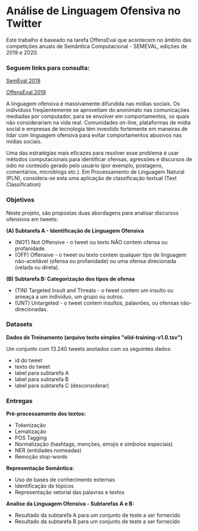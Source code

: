 <h1>Análise de Linguagem Ofensiva no Twitter</h1>
<p>Este trabalho é baseado na tarefa OffensEval que acontecem no âmbito das competições anuais de Semântica Computacional - SEMEVAL, edições de 2019 e 2020.</p>

### Seguem links para consulta:

<a href="https://alt.qcri.org/semeval2019/">SemEval 2019</a>

<a href="https://competitions.codalab.org/competitions/20011">OffensEval 2019</a>

A linguagem ofensiva é massivamente difundida nas mídias sociais. Os indivíduos freqüentemente se aproveitam do anonimato nas comunicações mediadas por computador, para se envolver em comportamentos, os quais não considerariam na vida real. Comunidades on-line, plataformas de mídia social e empresas de tecnologia têm investido fortemente em maneiras de lidar com linguagem ofensiva para evitar comportamentos abusivos nas mídias sociais.

Uma das estratégias mais eficazes para resolver esse problema é usar métodos computacionais para identificar ofensas, agressões e discursos de ódio no conteúdo gerado pelo usuário (por exemplo, postagens, comentários, microblogs etc.). Em Processamento de Linguagem Natural (PLN), considera-se esta uma aplicação de classificação textual (Text Classification)

### Objetivos
Neste projeto, são propostas duas abordagens para analisar discursos ofensivos em tweets:

<b>(A) Subtarefa A - Identificação de Linguagem Ofensiva</b>

- (NOT) Not Offensive - o tweet ou texto NÃO contem ofensa ou profanidade.
- (OFF) Offensive - o tweet ou texto contem qualquer tipo de linguagem não-aceitável (ofensa ou profanidade) ou uma ofensa direcionada (velada ou direta).

<b>(B) Subtarefa B: Categorização dos tipos de ofensa</b>

- (TIN) Targeted Insult and Threats - o tweet contem um insulto ou ameaça a um indivíduo, um grupo ou outros.
- (UNT) Untargeted - o tweet contem insultos, palavrões, ou ofensas não-direcionadas.

### Datasets
<b>Dados de Treinamento (arquivo texto simples "olid-training-v1.0.tsv")</b>

Um conjunto com 13.240 tweets anotados com os seguintes dados:

- id do tweet
- texto do tweet
- label para subtarefa A
- label para subtarefa B
- label para subtarefa C (desconsiderar)

### Entregas

<b>Pré-processamento dos textos:</b>

- Tokenização
- Lematização
- POS Tagging
- Normalização (hashtags, menções, emojis e símbolos especiais)
- NER (entidades nomeadas)
- Remoção stop-words

<b>Representação Semântica:</b>

- Uso de bases de conhecimento externas
- Identificação de tópicos
- Representação vetorial das palavras e textos

<b>Analise da Linguagem Ofensiva - Subtarefas A e B:</b>

- Resultado da subtarefa A para um conjunto de teste a ser fornecido
- Resultado da subtarefa B para um conjunto de teste a ser fornecido
